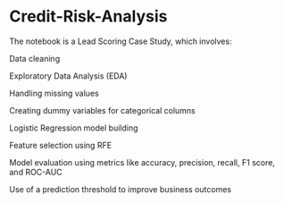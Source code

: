 # Credit-Risk-Analysis
The notebook is a Lead Scoring Case Study, which involves:

Data cleaning

Exploratory Data Analysis (EDA)

Handling missing values

Creating dummy variables for categorical columns

Logistic Regression model building

Feature selection using RFE

Model evaluation using metrics like accuracy, precision, recall, F1 score, and ROC-AUC

Use of a prediction threshold to improve business outcomes
